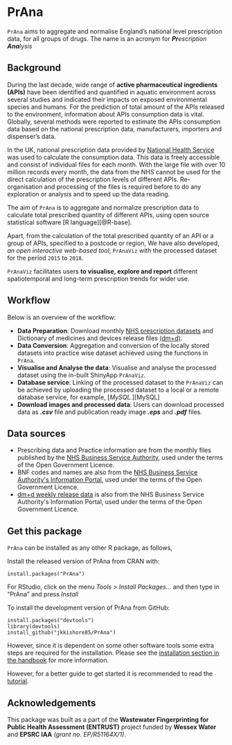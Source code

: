 # PrAna

`PrAna` aims to aggregate and normalise England’s national level prescription data, for all groups of drugs. The name is an acronym for _**Pr**escription **Ana**lysis_

## Background

During the last decade, wide range of **active pharmaceutical ingredients (APIs)** have been identified and quantified in aquatic environment across several studies and indicated their impacts on exposed environmental species and humans. For the prediction of total amount of the APIs released to the environment, information about APIs consumption data is vital. Globally, several methods were reported to estimate the APIs consumption data based on the national prescription data, manufacturers, importers and dispenser’s data.

In the UK, national prescription data provided by [National Health Service][NHS digital] was used to calculate the consumption data. This data is freely accessible and consist of individual files for each month. With the large file with over 10 million records every month, the data from the NHS cannot be used for the direct calculation of the prescription levels of different APIs. Re-organisation and processing of the files is required before to do any exploration or analysis and to speed up the data reading. 

The aim of `PrAna` is to aggregate and normalize prescription data to calculate total prescribed quantity of different APIs, using open source statistical software [R language][@R-base]. 

Apart, from the calculation of the total prescribed quantity of an API or a group of APIs, specified to a postcode or region, We have also developed, _an open interactive web-based tool_, `PrAnaViz` with the processed dataset for the period `2015` to `2018`.

`PrAnaViz` facilitates users **to visualise, explore and report** different spatiotemporal and long-term prescription trends for wider use. 

## Workflow

Below is an overview of the workflow:

- **Data Preparation**: Download monthly [NHS prescription datasets][NHSBSA] and Dictionary of medicines and devices release files [(dm+d)][dm+d].
- **Data Conversion**: Aggregation and conversion of the locally stored datasets into practice wise dataset achieved using the functions in `PrAna`.
- **Visualise and Analyse the data**: Visualise and analyse the processed dataset using the in-built ShinyApp `PrAnaViz`.
- **Database service**: Linking of the processed dataset to the `PrAnaViz` can be achieved by uploading the processed dataset to a local or a remote database service, for example, [_MySQL._][MySQL]
- **Download images and processed data**: Users can download processed data as **_.csv_** file and publication ready image **_.eps_** and **_.pdf_** files.

## Data sources

- Prescribing data and Practice information are from the monthly files published by the [NHS Business Service Authority][NHSBSA], used under the terms of the Open Government Licence.
- BNF codes and names are also from the [NHS Business Service Authority's Information Portal][NHSBSA], used under the terms of the Open Government Licence.
- [dm+d weekly release data][dm+d] is also from the NHS Business Service Authority's Information Portal, used under the terms of the Open Government Licence.


## Get this package

`PrAna` can be installed as any other R package, as follows,

Install the released version of PrAna from CRAN with:
```
install.packages("PrAna")
```
For RStudio, click on the menu _Tools > Install Packages…_ and then type in “PrAna” and press _Install_

To install the development version of PrAna from GitHub:
```
install.packages("devtools")
library(devtools)
install_github("jkkishore85/PrAna")
```
However, since it is dependent on some other software tools some extra steps are required for the installation. Please see the [installation section in the handbook][handbook-inst] for more information.

However, for a better guide to get started it is recommended to read the [tutorial][tutorial].

## Acknowledgements

This package was built as a part of the **Wastewater Fingerprinting for Public Health Assessment (ENTRUST)** project funded by **Wessex Water** and **EPSRC IAA** _(grant no. EP/R51164X/1)_. 

[R]: https://www.r-project.org/
[tutorial]: https://github.bath.ac.uk/pages/kjj28/PrAna/articles/PrAnaViz_Tutoral.html
[NHS digital]: https://digital.nhs.uk/organisation-data-service/data-downloads/gp-data
[handbook-inst]: https://github.bath.ac.uk/pages/kjj28/PrAna/articles/handbook.html#installation
[NHSBSA]: https://applications.nhsbsa.nhs.uk/infosystems/welcome
[dm+d]: https://isd.digital.nhs.uk/trud3/user/guest/group/0/pack/6
[dm+d2]: https://isd.digital.nhs.uk/trud3/user/guest/group/0/pack/6/subpack/239/releases

